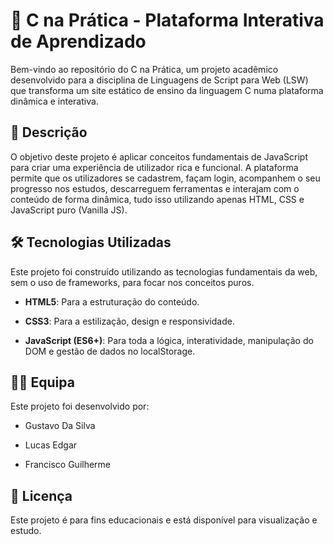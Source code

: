 # 🚀 C na Prática - Plataforma Interativa de Aprendizado
Bem-vindo ao repositório do C na Prática, um projeto acadêmico desenvolvido para a disciplina de Linguagens de Script para Web (LSW) que transforma um site estático de ensino da linguagem C numa plataforma dinâmica e interativa.

## 📝 Descrição
O objetivo deste projeto é aplicar conceitos fundamentais de JavaScript para criar uma experiência de utilizador rica e funcional. A plataforma permite que os utilizadores se cadastrem, façam login, acompanhem o seu progresso nos estudos, descarreguem ferramentas e interajam com o conteúdo de forma dinâmica, tudo isso utilizando apenas HTML, CSS e JavaScript puro (Vanilla JS).

## 🛠️ Tecnologias Utilizadas
Este projeto foi construído utilizando as tecnologias fundamentais da web, sem o uso de frameworks, para focar nos conceitos puros.

- **HTML5**: Para a estruturação do conteúdo.

- **CSS3**: Para a estilização, design e responsividade.

- **JavaScript (ES6+)**: Para toda a lógica, interatividade, manipulação do DOM e gestão de dados no localStorage.

## 👨‍💻 Equipa
Este projeto foi desenvolvido por:

- Gustavo Da Silva

- Lucas Edgar

- Francisco Guilherme

## 📄 Licença
Este projeto é para fins educacionais e está disponível para visualização e estudo.
